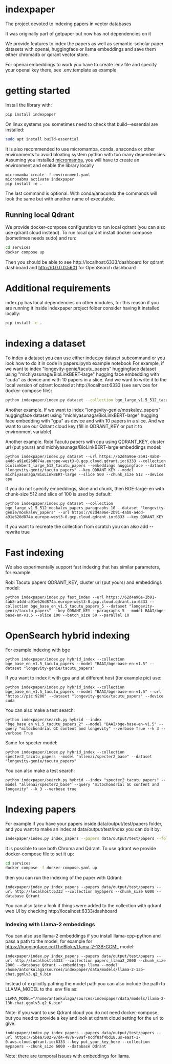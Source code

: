 # indexpaper

The project devoted to indexing papers in vector databases

It was originally part of getpaper but now has not dependencies on it

We provide features to index the papers as well as semantic-scholar paper datasets with openai, huggingface or llama embeddings and save them either chromadb or qdrant vector store.

For openai embeddings to work you have to create .env file and specify your openai key there, see .env.template as example

# getting started

Install the library with:
```bash
pip install indexpaper
```

On linux systems you sometimes need to check that build--essential are installed:
```bash
sudo apt install build-essential
```
It is also recommended to use micromamba, conda, anaconda or other environments to avoid bloating system python with too many dependencies.
Assuming you installed [micromamba](https://mamba.readthedocs.io/en/latest/user_guide/micromamba.html), you will have to create an environment and enable the library locally
```
micromamba create -f environment.yaml
micromabma activate indexpaper
pip install -e .
```
The last command is optional. With conda/anaconda the commands will look the same but with another name of executable.

## Running local Qdrant

We provide docker-compose configuration to run local qdrant (you can also use qdrant cloud instead).
To run local qdrant install docker compose (sometimes needs sudo) and run:
```bash
cd services
docker compose up
```
Then you should be able to see  http://localhost:6333/dashboard for qdrant dashboard and http://0.0.0.0:5601 for OpenSearch dashboard

# Additional requirements

index.py has local dependencies on other modules, for this reason if you are running it inside indexpaper project folder consider having it installed locally:
```bash
pip install -e .
```

# indexing a dataset

To index a dataset you can use either index.py dataset subcommand or you look how to do it in code in papers.ipynb example notebook
For example, if we want to index "longevity-genie/tacutu_papers" huggingface dataset using "michiyasunaga/BioLinkBERT-large" hugging face embedding with "cuda" as device and with 10 papers in a slice.
And we want to write it to the local version of qdrant located at http://localhost:6333 (see services for docker-compose file):
```bash
python indexpaper/index.py dataset --collection bge_large_v1.5_512_tacutu_papers_paragraphs_10 --dataset "longevity-genie/tacutu_papers" --url http://localhost:6333 --model BAAI/bge-large-en-v1.5 --slice 10 --chunk_size 500 --device cuda
```

Another example. If we want to index "longevity-genie/moskalev_papers" huggingface dataset using "michiyasunaga/BioLinkBERT-large" hugging face embedding with "gpu" as device and with 10 papers in a slice.
And we want to use our Qdrant cloud key (fill in QDRANT_KEY or put it to environment variable)

Another example. Robi Tacutu papers with cpu using QDRANT_KEY, cluster url (put yours) and michiyasunaga/BioLinkBERT-large embeddings model:
```
python indexpaper/index.py dataset --url https://62d4a96e-2b91-4ab8-a4dd-a91e626d874a.europe-west3-0.gcp.cloud.qdrant.io:6333 --collection biolinkbert_large_512_tacutu_papers --embeddings huggingface --dataset "longevity-genie/tacutu_papers" --key QDRANT_KEY --model michiyasunaga/BioLinkBERT-large --slice 500 --chunk_size 512 --device cpu
```
If  you do not specify  embeddings, slice and chunk, then BGE-large-en with chunk-size 512 and slice of 100 is used by default:
```
python indexpaper/index.py dataset --collection bge_large_v1.5_512_moskalev_papers_paragraphs_10 --dataset "longevity-genie/moskalev_papers" --url https://62d4a96e-2b91-4ab8-a4dd-a91e626d874a.europe-west3-0.gcp.cloud.qdrant.io:6333 --key QDRANT_KEY
```
If you want to recreate the collection from scratch you can also add --rewrite true


# Fast indexing

We also experimentally support fast indexing that has similar parameters, for example:

Robi Tacutu papers QDRANT_KEY, cluster url (put yours) and  embeddings model:
```
python indexpaper/index.py fast_index --url https://62d4a96e-2b91-4ab8-a4dd-a91e626d874a.europe-west3-0.gcp.cloud.qdrant.io:6333 --collection bge_base_en_v1.5_tacutu_papers_5 --dataset "longevity-genie/tacutu_papers" --key QDRANT_KEY --paragraphs 5 --model BAAI/bge-base-en-v1.5 --slice 100 --batch_size 50 --parallel 10
```

# OpenSearch hybrid indexing

For example indexing with bge
```
python indexpaper/index.py hybrid_index --collection bge_base_en_v1.5_tacutu_papers --model "BAAI/bge-base-en-v1.5" --dataset "longevity-genie/tacutu_papers"
```
If you want to index it with gpu and at different host (for example pic) use:
```
python indexpaper/index.py hybrid_index --collection bge_base_en_v1.5_tacutu_papers --model "BAAI/bge-base-en-v1.5" --url "https://pic:9200" --dataset "longevity-genie/tacutu_papers" --device cuda
```

You can also make a test search:
```
python indexpaper/search.py hybrid --index "bge_base_en_v1.5_tacutu_papers_2" --model "BAAI/bge-base-en-v1.5" --query "mitochondrial GC content and longevity" --verbose True --k 3 --verbose True
```

Same for specter model:
```
python indexpaper/index.py hybrid_index --collection specter2_tacutu_papers --model "allenai/specter2_base" --dataset "longevity-genie/tacutu_papers"
```

You can also make a test search:
```
python indexpaper/search.py hybrid --index "specter2_tacutu_papers" --model "allenai/specter2_base" --query "mitochondrial GC content and longevity" --k 3 --verbose true
```

# Indexing papers

For example if you have your papers inside data/output/test/papers folder, and you want to make an index at data/output/test/index you can do it by:
```bash
indexpaper/index.py index_papers --papers data/output/test/papers --folder data/output/test/index --collection mypapers --chunk_size 6000
```

It is possible to use both Chroma and Qdrant. To use qdrant we provide docker-compose file to set it up:
```bash
cd services
docker compose -f docker-compose.yaml up
```
then you can run the indexing of the paper with Qdrant:
```
indexpaper/index.py index_papers --papers data/output/test/papers --url http://localhost:6333 --collection mypapers --chunk_size 6000 --database Qdrant
```
You can also take a look if things were added to the collection with qdrant web UI by checking http://localhost:6333/dashboard

### Indexing with Llama-2 embeddings ###
You can also use llama-2 embeddings if you install llama-cpp-python and pass a path to the model, for example for https://huggingface.co/TheBloke/Llama-2-13B-GGML model:
```
indexpaper/index.py index_papers --papers data/output/test/papers --url http://localhost:6333 --collection papers_llama2_2000 --chunk_size 2000 --database Qdrant --embeddings llama --model /home/antonkulaga/sources/indexpaper/data/models/llama-2-13b-chat.ggmlv3.q2_K.bin
```
Instead of explicitly pathing the model path you can also include the path to LLAMA_MODEL to the .env file as:
```
LLAMA_MODEL="/home/antonkulaga/sources/indexpaper/data/models/llama-2-13b-chat.ggmlv3.q2_K.bin"
```
Note: if you want to use Qdrant cloud you do not need docker-compose, but you need to provide a key and look at qdrant cloud setting for the url to give.
```
indexpaper/index.py index_papers --papers data/output/test/papers --url https://5bea7502-97d4-4876-98af-0cdf8af4bd18.us-east-1-0.aws.cloud.qdrant.io:6333 --key put_your_key_here --collection mypapers --chunk_size 6000 --database Qdrant
```
Note: there are temporal issues with embeddings for llama.